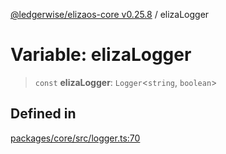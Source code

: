 [@ledgerwise/elizaos-core v0.25.8](../index.md) / elizaLogger

# Variable: elizaLogger

> `const` **elizaLogger**: `Logger`\<`string`, `boolean`\>

## Defined in

[packages/core/src/logger.ts:70](https://github.com/elizaOS/eliza/blob/main/packages/core/src/logger.ts#L70)
